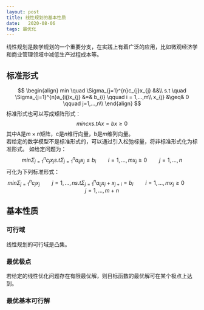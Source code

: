 ```yaml
---
layout: post
title: 线性规划的基本性质
date:   2020-08-06
tags: 最优化
---
```

线性规划是数学规划的一个重要分支，在实践上有着广泛的应用，比如微观经济学和商业管理领域中减低生产过程成本等。  
## 标准形式
$$
\begin{align}
min \quad \Sigma_{j=1}^{n}c_{j}x_{j} &&\\
s.t \quad \Sigma_{j=1}^{n}a_{ij}x_{j} &=& b_{i} \qquad i = 1,...,m\\
x_{j} &\geq& 0 \qquad j=1,...,n\\
\end{align}
$$
标准形式也可以写成矩阵形式：
$$
min cx
s.t Ax = b
x \geq 0
$$
其中A是$m \times n$矩阵，c是$n$维行向量，b是$m$维列向量。  
若给定的数学模型不是标准形式的，可以通过引入松弛标量，将非标准形式化为标准形式。
如给定问题为：
$$
min \Sigma_{j=1}^{n}c_{j}x_{j}
s.t \Sigma_{j=1}^{n}a_{ij}x_{j} \leq b_{i} \qquad i = 1,...,m
x_{j} \geq 0 \qquad j=1,...,n
$$
可化为下列标准形式：
$$
min \Sigma_{j=1}^{n}c_{j}x_{j} \qquad j=1,...,n
s.t \Sigma_{j=1}^{n}a_{ij}x_{j} + x_{j+i} = b_{i} \qquad i = 1,...,m
x_{j} \geq 0 \qquad j=1,...,m+n
$$

## 基本性质

### 可行域
线性规划的可行域是凸集。

### 最优极点
若给定的线性优化问题存在有限最优解，则目标函数的最优解可在某个极点上达到。

### 最优基本可行解
